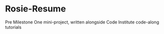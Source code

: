 # Rosie-Resume
Pre Milestone One mini-project, written alongside Code Institute code-along tutorials
